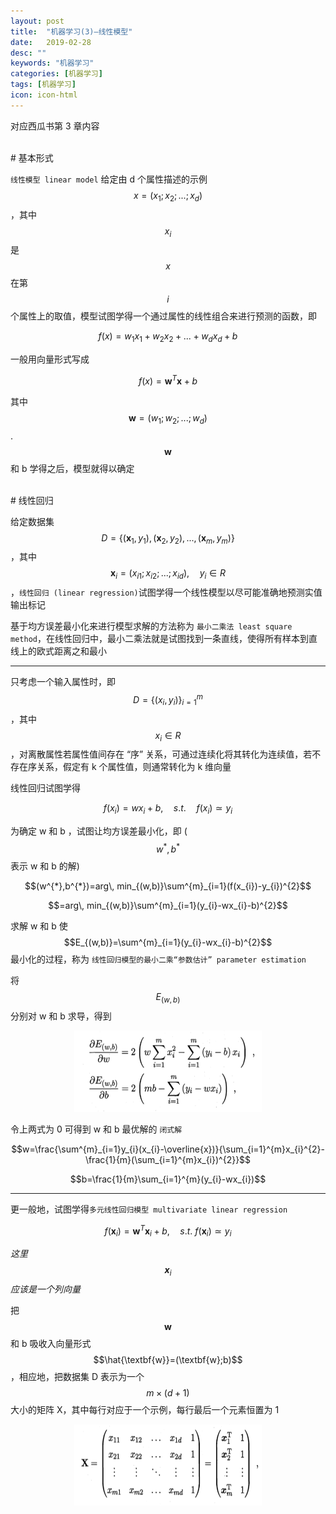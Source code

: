 ```yaml
---
layout: post
title:  "机器学习(3)—线性模型"
date:   2019-02-28
desc: ""
keywords: "机器学习"
categories: [机器学习]
tags: [机器学习]
icon: icon-html
---
```

对应西瓜书第 3 章内容
<br />

<br />
# 基本形式

`线性模型 linear model` 给定由 d 个属性描述的示例 $$x = (x_{1}; x_{2}; ...; x_{d})$$ ，其中 $$x_{i}$$ 是 $$x$$ 在第 $$i$$ 个属性上的取值，模型试图学得一个通过属性的线性组合来进行预测的函数，即

$$f(x)=w_{1}x_{1}+w_{2}x_{2}+...+w_{d}x_{d}+b$$

一般用向量形式写成

$$f(x)=\textbf{w}^{T}\textbf{x}+b$$

其中 $$\textbf{w}=(w_{1}; w_{2}; ...; w_{d})$$. $$\textbf{w}$$ 和 b 学得之后，模型就得以确定

<br />
# 线性回归

给定数据集 $$D=\{(\textbf{x}_{1},y_{1}),(\textbf{x}_{2},y_{2}),...,(\textbf{x}_{m},y_{m})\}$$ ，其中 $$\textbf{x}_{i}=(x_{i1};x_{i2};...;x_{id}),\quad y_{i}\in R$$ ，`线性回归 (linear regression)`试图学得一个线性模型以尽可能准确地预测实值输出标记

基于均方误差最小化来进行模型求解的方法称为 `最小二乘法 least square method`，在线性回归中，最小二乘法就是试图找到一条直线，使得所有样本到直线上的欧式距离之和最小

---

只考虑一个输入属性时，即 $$D=\{(x_{i},y_{i})\}_{i=1}^{m}$$，其中 $$x_{i}\in R$$ ，对离散属性若属性值间存在 “序” 关系，可通过连续化将其转化为连续值，若不存在序关系，假定有 k 个属性值，则通常转化为 k 维向量

线性回归试图学得

$$f(x_{i})=wx_{i}+b,\quad s.t.\quad f(x_{i})\simeq y_{i}$$

为确定 w 和 b ，试图让均方误差最小化，即 ($$w^{*},b^{*}$$表示 w 和 b 的解)

$$(w^{*},b^{*})=arg\, min_{(w,b)}\sum^{m}_{i=1}(f(x_{i})-y_{i})^{2}$$

$$=arg\, min_{(w,b)}\sum^{m}_{i=1}(y_{i}-wx_{i}-b)^{2}$$

求解 w 和 b 使 $$E_{(w,b)}=\sum^{m}_{i=1}(y_{i}-wx_{i}-b)^{2}$$ 最小化的过程，称为 `线性回归模型的最小二乘“参数估计” parameter estimation`

将 $$E_{(w,b)}$$ 分别对 w 和 b 求导，得到

<div align="center"><img src="https://raw.githubusercontent.com/Tianye-Zheng/Tianye-Zheng.github.io/master/PostPictures/2019-02-25/14.png" width = "300" height =
"130" /></div>

令上两式为 0 可得到 w 和 b 最优解的 `闭式解`

$$w=\frac{\sum^{m}_{i=1}y_{i}(x_{i}-\overline{x})}{\sum_{i=1}^{m}x_{i}^{2}-\frac{1}{m}(\sum_{i=1}^{m}x_{i})^{2}}$$

$$b=\frac{1}{m}\sum_{i=1}^{m}(y_{i}-wx_{i})$$

---

更一般地，试图学得`多元线性回归模型 multivariate linear regression`

$$f(\textbf{x}_{i})=\textbf{w}^{T}\textbf{x}_{i}+b,\quad s.t.\ f(\textbf{x}_{i})\simeq y_{i}$$

*这里 $$\textbf{x}_{i}$$应该是一个列向量*

把 $$\textbf{w}$$ 和 b 吸收入向量形式 $$\hat{\textbf{w}}=(\textbf{w};b)$$ ，相应地，把数据集 D 表示为一个 $$m\times (d+1)$$ 大小的矩阵 X，其中每行对应于一个示例，每行最后一个元素恒置为 1

<div align="center"><img src="https://raw.githubusercontent.com/Tianye-Zheng/Tianye-Zheng.github.io/master/PostPictures/2019-02-25/15.png" width = "300" height =
"130" /></div>

